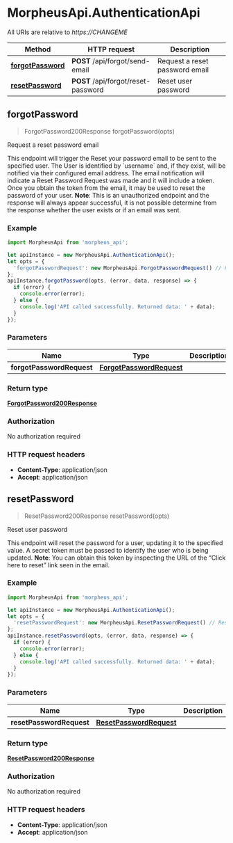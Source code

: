 # MorpheusApi.AuthenticationApi

All URIs are relative to *https://CHANGEME*

Method | HTTP request | Description
------------- | ------------- | -------------
[**forgotPassword**](AuthenticationApi.md#forgotPassword) | **POST** /api/forgot/send-email | Request a reset password email
[**resetPassword**](AuthenticationApi.md#resetPassword) | **POST** /api/forgot/reset-password | Reset user password



## forgotPassword

> ForgotPassword200Response forgotPassword(opts)

Request a reset password email

This endpoint will trigger the Reset your password email to be sent to the specified user.  The User is identified by &#x60;username&#x60; and, if they exist, will be notified via their configured email address. The email notification will indicate a Reset Password Request was made and it will include a token.  Once you obtain the token from the email, it may be used to reset the password of your user.  **Note**: This is an unauthorized endpoint and the response will always appear successful, it is not possible determine from the response whether the user exists or if an email was sent. 

### Example

```javascript
import MorpheusApi from 'morpheus_api';

let apiInstance = new MorpheusApi.AuthenticationApi();
let opts = {
  'forgotPasswordRequest': new MorpheusApi.ForgotPasswordRequest() // ForgotPasswordRequest | 
};
apiInstance.forgotPassword(opts, (error, data, response) => {
  if (error) {
    console.error(error);
  } else {
    console.log('API called successfully. Returned data: ' + data);
  }
});
```

### Parameters


Name | Type | Description  | Notes
------------- | ------------- | ------------- | -------------
 **forgotPasswordRequest** | [**ForgotPasswordRequest**](ForgotPasswordRequest.md)|  | [optional] 

### Return type

[**ForgotPassword200Response**](ForgotPassword200Response.md)

### Authorization

No authorization required

### HTTP request headers

- **Content-Type**: application/json
- **Accept**: application/json


## resetPassword

> ResetPassword200Response resetPassword(opts)

Reset user password

This endpoint will reset the password for a user, updating it to the specified value. A secret token must be passed to identify the user who is being updated.  **Note**: You can obtain this token by inspecting the URL of the “Click here to reset” link seen in the email. 

### Example

```javascript
import MorpheusApi from 'morpheus_api';

let apiInstance = new MorpheusApi.AuthenticationApi();
let opts = {
  'resetPasswordRequest': new MorpheusApi.ResetPasswordRequest() // ResetPasswordRequest | 
};
apiInstance.resetPassword(opts, (error, data, response) => {
  if (error) {
    console.error(error);
  } else {
    console.log('API called successfully. Returned data: ' + data);
  }
});
```

### Parameters


Name | Type | Description  | Notes
------------- | ------------- | ------------- | -------------
 **resetPasswordRequest** | [**ResetPasswordRequest**](ResetPasswordRequest.md)|  | [optional] 

### Return type

[**ResetPassword200Response**](ResetPassword200Response.md)

### Authorization

No authorization required

### HTTP request headers

- **Content-Type**: application/json
- **Accept**: application/json


